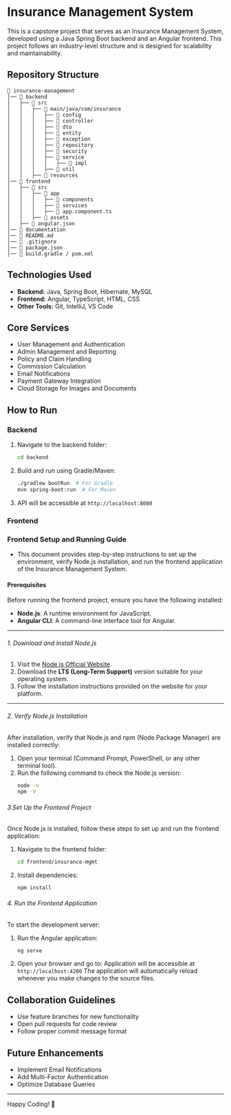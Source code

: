 # Insurance Management System

This is a capstone project that serves as an Insurance Management System, developed using a Java Spring Boot backend and an Angular frontend. This project follows an industry-level structure and is designed for scalability and maintainability.

## Repository Structure
```
📂 insurance-management
│── 📁 backend
│   ├── 📁 src
│   │   ├── 📂 main/java/com/insurance
│   │   │   ├── 📁 config
│   │   │   ├── 📁 controller
│   │   │   ├── 📁 dto
│   │   │   ├── 📁 entity
│   │   │   ├── 📁 exception
│   │   │   ├── 📁 repository
│   │   │   ├── 📁 security
│   │   │   ├── 📁 service
│   │   │   │   ├── 📁 impl
│   │   │   ├── 📁 util
│   │   ├── 📂 resources
│── 📁 frontend
│   ├── 📁 src
│   │   ├── 📁 app
│   │   │   ├── 📁 components
│   │   │   ├── 📁 services
│   │   │   ├── 📝 app.component.ts
│   │   ├── 📂 assets
│   ├── 📝 angular.json
│── 📁 documentation
│── 📄 README.md
│── 📄 .gitignore
│── 📄 package.json
│── 📄 build.gradle / pom.xml
```

## Technologies Used
- **Backend:** Java, Spring Boot, Hibernate, MySQL
- **Frontend:** Angular, TypeScript, HTML, CSS
- **Other Tools:** Git, IntelliJ, VS Code

## Core Services
- User Management and Authentication
- Admin Management and Reporting
- Policy and Claim Handling
- Commission Calculation
- Email Notifications
- Payment Gateway Integration
- Cloud Storage for Images and Documents

## How to Run
### Backend
1. Navigate to the backend folder:
   ```sh
   cd backend
   ```
2. Build and run using Gradle/Maven:
   ```sh
   ./gradlew bootRun  # For Gradle
   mvn spring-boot:run  # For Maven
   ```
3. API will be accessible at `http://localhost:8080`


 <!-- hyt -->
### Frontend
### Frontend Setup and Running Guide
- This document provides step-by-step instructions to set up the environment, verify Node.js installation, and run the frontend application of the Insurance Management System.

#### Prerequisites
Before running the frontend project, ensure you have the following installed:
- **Node.js**: A runtime environment for JavaScript.
- **Angular CLI**: A command-line interface tool for Angular.
---
###### 1. Download and Install Node.js
1. Visit the [Node.js Official Website](https://nodejs.org/).
2. Download the **LTS (Long-Term Support)** version suitable for your operating system.
3. Follow the installation instructions provided on the website for your platform.
---
###### 2. Verify Node.js Installation
After installation, verify that Node.js and npm (Node Package Manager) are installed correctly:

1. Open your terminal (Command Prompt, PowerShell, or any other terminal tool).
2. Run the following command to check the Node.js version:
   ```bash
   node -v
   npm -V

###### 3.Set Up the Frontend Project
Once Node.js is installed, follow these steps to set up and run the frontend application:

1. Navigate to the frontend folder:
   ```sh
   cd frontend/insurance-mgmt
   ```
2. Install dependencies:
   ```
   npm install
   ```
###### 4. Run the Frontend Application
To start the development server:   
1. Run the Angular application:
   ```sh
   ng serve
   ```
2. Open your browser and go to: 
Application will be accessible at `http://localhost:4200`
The application will automatically reload whenever you make changes to the source files.
 <!-- hyt -->




## Collaboration Guidelines
- Use feature branches for new functionality
- Open pull requests for code review
- Follow proper commit message format

## Future Enhancements
- Implement Email Notifications
- Add Multi-Factor Authentication
- Optimize Database Queries

---
Happy Coding! 🚀




